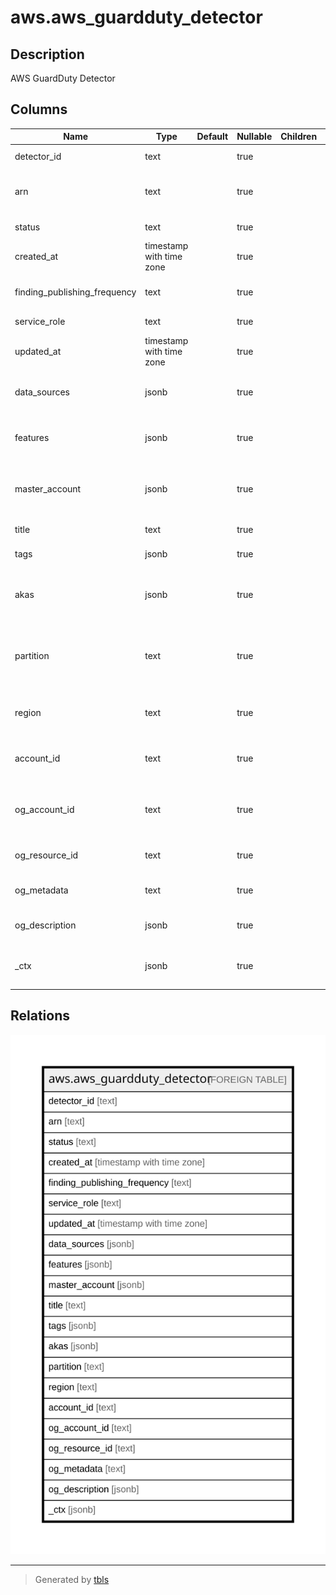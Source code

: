 # aws.aws_guardduty_detector

## Description

AWS GuardDuty Detector

## Columns

| Name | Type | Default | Nullable | Children | Parents | Comment |
| ---- | ---- | ------- | -------- | -------- | ------- | ------- |
| detector_id | text |  | true |  |  | The ID of the detector. |
| arn | text |  | true |  |  | The Amazon Resource Name (ARN) specifying the detector. |
| status | text |  | true |  |  | The detector status. |
| created_at | timestamp with time zone |  | true |  |  | The timestamp of when the detector was created. |
| finding_publishing_frequency | text |  | true |  |  | The publishing frequency of the finding. |
| service_role | text |  | true |  |  | The GuardDuty service role. |
| updated_at | timestamp with time zone |  | true |  |  | The last-updated timestamp for the detector. |
| data_sources | jsonb |  | true |  |  | Describes which data sources are enabled for the detector. |
| features | jsonb |  | true |  |  | Describes the features that have been enabled for the detector. |
| master_account | jsonb |  | true |  |  | Contains information about the administrator account and invitation. |
| title | text |  | true |  |  | Title of the resource. |
| tags | jsonb |  | true |  |  | A map of tags for the resource. |
| akas | jsonb |  | true |  |  | Array of globally unique identifier strings (also known as) for the resource. |
| partition | text |  | true |  |  | The AWS partition in which the resource is located (aws, aws-cn, or aws-us-gov). |
| region | text |  | true |  |  | The AWS Region in which the resource is located. |
| account_id | text |  | true |  |  | The AWS Account ID in which the resource is located. |
| og_account_id | text |  | true |  |  | The Platform Account ID in which the resource is located. |
| og_resource_id | text |  | true |  |  | The unique ID of the resource in opengovernance. |
| og_metadata | text |  | true |  |  | Platform Metadata of the AWS resource. |
| og_description | jsonb |  | true |  |  | The full model description of the resource |
| _ctx | jsonb |  | true |  |  | Steampipe context in JSON form, e.g. connection_name. |

## Relations

![er](aws.aws_guardduty_detector.svg)

---

> Generated by [tbls](https://github.com/k1LoW/tbls)

